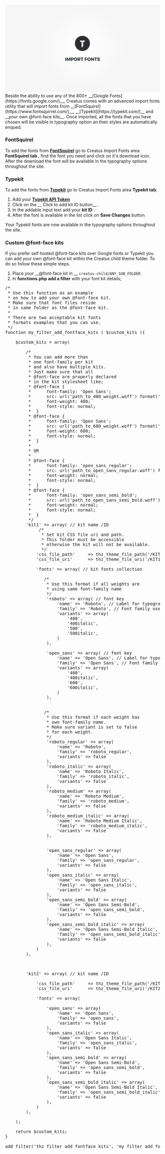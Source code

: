<div class="thz-doc-image max">
<a class="thz-lightbox mfp-iframe" href="https://vimeo.com/302177814" data-mfp-title="Creatus WordPress Theme Import Fonts Utility" data-modal-size="large">
	<img src="../../docs-media/splash-import-fonts.jpg" alt="Creatus WordPress Theme Import Fonts Utility" />
</a>
</div>
Beside the ability to use any of the 800+ __[Google Fonts](https://fonts.google.com/)__, Creatus comes with an advanced import fonts utility that will import fonts from __[FontSquirel](https://www.fontsquirrel.com/)__, __[Typekit](https://typekit.com/)__ and __your own @font-face kits__. Once imported, all the fonts that you have chosen will be visible in typography option an their styles are automatically enqued. 

### FontSquirel

To add the fonts from __[FontSquirel](https://www.fontsquirrel.com/)__ go to Creatus Import Fonts area __FontSquirel tab__ , find the font you need and click on it's download icon. After the download the font will be available in the typography options throughout the site. 


### Typekit

To add the fonts from __[Typekit](https://typekit.com/)__ go to Creatus Import Fonts area __Typekit tab__;
1. Add your __[Typekit API Token](https://typekit.com/account/tokens)__
1. Click on the __ Click to add kit ID button__ . 
1. In the addable input text add your __kit ID__ . 
1. After the font is available in the list click on __Save Changes__ button. 

Your Typekit fonts are now  available in the typography options throughout the site.

### Custom @font-face kits

If you prefer self hosted @font-face kits over Google fonts or Typekit you can add your own @font-face kit within the Creatus child theme folder.
To do so follow these simple steps.


1. Place your __@font-face kit in __ `creatus-child/ANY_SUB_FOLDER`.
4. In __functions.php add a filter__ with your font kit details;

<pre class="prettyprint light">
/*
 * Use this function as an example
 * on how to add your own @font-face kit.
 * Make sure that font files reside 
 * in same folder as the @font-face kit.
 *
 * There are two acceptable kit fonts
 * formats examples that you can use.
 */
function my_filter_add_fontface_kits ( $custom_kits ){
	
	$custom_kits = array(
    
        /*
         * You can add more than
         * one font-family per kit
		 * and also have multiple kits.
		 * Just make sure that all
		 * @font-face are properly declared
		 * in the kit stylesheet like;
		 * @font-face {
		 *		font-family: 'Open Sans';
		 *		src: url('path_to_400_weight.woff') format('woff');
		 *		font-weight: 400;
		 *		font-style: normal;
		 *	}
		 * @font-face {
		 *		font-family: 'Open Sans';
		 *		src: url('path_to_600_weight.woff') format('woff');
		 *		font-weight: 600;
		 *		font-style: normal;
		 *	}
		 *
		 * OR
		 *
		 * @font-face {
		 *		font-family: 'open_sans_regular';
		 *		src: url('path_to_open_sans_regular.woff') format('woff');
		 *		font-weight: normal;
		 *		font-style: normal;
		 *	}
		 * @font-face {
		 *		font-family: 'open_sans_semi_bold';
		 *		src: url('path_to_open_sans_semi_bold.woff') format('woff');
		 *		font-weight: normal;
		 *		font-style: normal;
		 *	}		 
         */
        'kit1' => array( // kit name /ID
			 /* 
			  * Set kit CSS file uri and path. 
			  * This folder must be accessible
			  * otherwise the kit will not be available.
			  */            
            'css_file_path' 	=> thz_theme_file_path('/KIT1_FOLDER/KIT_STYLE_NAME.css'),
            'css_file_uri' 		=> thz_theme_file_uri('/KIT1_FOLDER/KIT_STYLE_NAME.css'),
            
            'fonts' => array( // kit fonts collection
            	
               /*
                * Use this format if all weights are 
                * using same font-family name
                */
                'roboto' => array( // font key
                    'name' => 'Roboto', // Label for typography option
                    'family' => 'Roboto', // Font family used in frontend, should be same as in CSS
                    'variants' => array(
                        '400',
                        '400italic',
                        '500',
                        '500italic',
                    )
                ),
                
                'open_sans' => array( // font key
                    'name' => 'Open Sans', // Label for typography option
                    'family' => 'Open Sans', // Font family used in frontend, should be same as in CSS
                    'variants' => array(
                        '400',
                        '400italic',
                        '600',
                        '600italic',
                    )
                ),
        		
                
               /*
                * Use this format if each weight has 
                * own font-family name.
				* Make sure variant is set to false
				* for each weight.
                */
                'roboto_regular' => array(
                    'name' => 'Roboto',
                    'family' => 'roboto_regular',
                    'variants' => false
                ),
                'roboto_italic' => array(
                    'name' => 'Roboto Italic',
                    'family' => 'roboto_italic',
                    'variants' => false
                ),
                'roboto_medium' => array(
                    'name' => 'Roboto Medium',
                    'family' => 'roboto_medium',
                    'variants' => false
                ),
                'roboto_medium_italic' => array(
                    'name' => 'Roboto Medium Italic',
                    'family' => 'roboto_medium_italic',
                    'variants' => false
                ),
                
                
                'open_sans_regular' => array(
                    'name' => 'Open Sans',
                    'family' => 'open_sans_regular',
                    'variants' => false
                ),
                'open_sans_italic' => array(
                    'name' => 'Open Sans Italic',
                    'family' => 'open_sans_italic',
                    'variants' => false
                ),
                'open_sans_semi_bold' => array(
                    'name' => 'Open Sans Semi-Bold',
                    'family' => 'open_sans_semi_bold',
                    'variants' => false
                ),
                'open_sans_semi_bold_italic' => array(
                    'name' => 'Open Sans Semi-Bold Italic',
                    'family' => 'open_sans_semi_bold_italic',
                    'variants' => false
                ),
            )
        ),
        
        
        
        'kit2' => array( // kit name /ID
            
            'css_file_path' 	=> thz_theme_file_path('/KIT2_FOLDER/KIT_STYLE_NAME.css'),
            'css_file_uri' 		=> thz_theme_file_uri('/KIT2_FOLDER/KIT_STYLE_NAME.css'),
            
            'fonts' => array(
        
                'open_sans' => array(
                    'name' => 'Open Sans',
                    'family' => 'open_sans',
                    'variants' => false
                ),
                'open_sans_italic' => array(
                    'name' => 'Open Sans Italic',
                    'family' => 'open_sans_italic',
                    'variants' => false
                ),
                'open_sans_semi_bold' => array(
                    'name' => 'Open Sans Semi-Bold',
                    'family' => 'open_sans_semi_bold',
                    'variants' => false
                ),
                'open_sans_semi_bold_italic' => array(
                    'name' => 'Open Sans Semi-Bold Italic',
                    'family' => 'open_sans_semi_bold_italic',
                    'variants' => false
                ),
            )
        ),

	);
	
	return $custom_kits;
}

add_filter('thz_filter_add_fontface_kits', 'my_filter_add_fontface_kits' );
</pre>